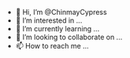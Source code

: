- 👋 Hi, I’m @ChinmayCypress
- 👀 I’m interested in ...
- 🌱 I’m currently learning ...
- 💞️ I’m looking to collaborate on ...
- 📫 How to reach me ...

<!---
ChinmayCypress/ChinmayCypress is a ✨ special ✨ repository because its `README.md` (this file) appears on your GitHub profile.
You can click the Preview link to take a look at your changes.
--->
